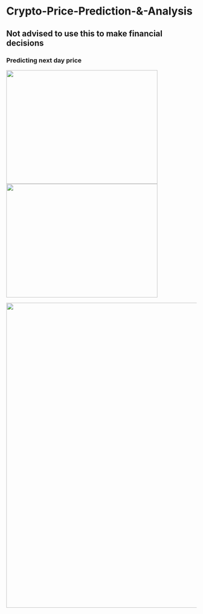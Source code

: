 # Crypto-Price-Prediction-&-Analysis
## Not advised to use this to make financial decisions

### Predicting next day price

<img height = 300 width = 400 src = "https://user-images.githubusercontent.com/63549695/148491420-1fb1aede-4620-4ba9-a330-c44f9c38d08b.png"> <img height = 300 width = 400 src = "https://user-images.githubusercontent.com/63549695/148491569-38781938-b89f-4834-8323-9fb9d04a42a6.png">

<img width = 805 src = "https://user-images.githubusercontent.com/63549695/170635920-6bb0f8e5-89f8-445b-9504-2319ca567a87.png">

